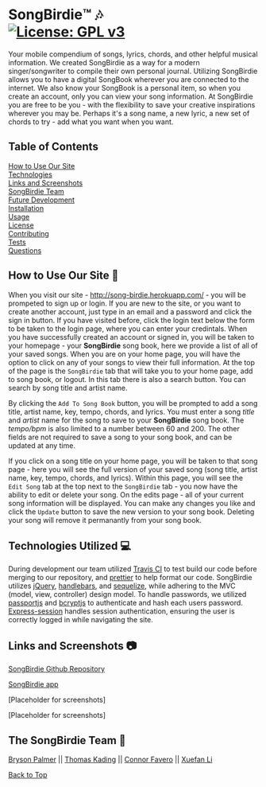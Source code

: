 ## <a id='back-to-top' > </a>
# SongBirdie™️ 🎶     </br> [![License: GPL v3](https://img.shields.io/badge/License-GPLv3-blue.svg)](https://www.gnu.org/licenses/gpl-3.0)


Your mobile compendium of songs, lyrics, chords, and other helpful musical information. We created SongBirdie as a way for a modern singer/songwriter to compile their own personal journal. Utilizing SongBirdie allows you to have a digital SongBook wherever you are connected to the internet. We also know your SongBook is a personal item, so when you create an account, only you can view your song information. At SongBirdie you are free to be you - with the flexibility to save your creative inspirations wherever you may be. Perhaps it's a song name, a new lyric, a new set of chords to try - add what you want when you want.

## Table of Contents
  [How to Use Our Site](#how-to) </br>
  [Technologies](#technologies) </br>
  [Links and Screenshots](#links) </br>
  [SongBirdie Team](#team) </br>
  [Future Development](#future-development) </br>
  [Installation](#installation) </br>
  [Usage](#usage) </br>
  [License](#license) </br>
  [Contributing](#contributing) </br>
  [Tests](#tests) </br>
  [Questions](#questions) </br>

## <a id='how-to'></a> How to Use Our Site 📃
When you visit our site - http://song-birdie.herokuapp.com/ - you will be prompeted to sign up or login. If you are new to the site, or you want to create another account, just type in an email and a password and click the sign in button. If you have visited before, click the login text below the form to be taken to the login page, where you can enter your credintals. When you have successfully created an account or signed in, you will be taken to your homepage - your **SongBirdie** song book, here we provide a list of all of your saved songs. When you are on your home page, you will have the option to click on any of your songs to view their full information. At the top of the page is the `SongBirdie` tab that will take you to your home page, add to song book, or logout. In this tab there is also a search button. You can search by song title and artist name.

By clicking the `Add To Song Book` button, you will be prompted to add a song title, artist name, key, tempo, chords, and lyrics. You must enter a song *title* and *artist* name for the song to save to your **SongBirdie** song book. The *tempo/bpm* is also limited to a number between 60 and 200. The other fields are not required to save a song to your song book, and can be updated at any time.  

If you click on a song title on your home page, you will be taken to that song page - here you will see the full version of your saved song (song title, artist name, key, tempo, chords, and lyrics). Within this page, you will see the `Edit Song` tab at the top next to the `SongBirdie` tab - you now have the ability to edit or delete your song. On the edits page - all of your current song information will be displayed. You can make any changes you like and click the `Update` button to save the new version to your song book. Deleting your song will remove it permanantly from your song book. 

## <a id='technologies'></a> Technologies Utilized 💻
 During development our team utilized [Travis CI](https://docs.travis-ci.com/user/for-beginners/) to test build our code before merging to our repository, and [prettier](https://prettier.io/docs/en/) to help format our code. SongBirdie utilizes [jQuery](https://api.jquery.com/), [handlebars](https://handlebarsjs.com/), and [sequelize](https://sequelize.org/master/index.html), while adhering to the MVC (model, view, controller) design model.  To handle passwords, we utilized [passportjs](http://www.passportjs.org/docs/) and [bcryptjs](https://www.npmjs.com/package/bcryptjs) to authenticate and hash each users password.  [Express-session](https://www.npmjs.com/package/express-session) handles session authentication, ensuring the user is correctly logged in while navigating the site.

 ## <a id='links'></a> Links and Screenshots  📷
 [SongBirdie Github Repository](https://github.com/Bryson-Palmer/song-bird)

 [SongBirdie app](http://song-birdie.herokuapp.com/)

 [Placeholder for screenshots]

 [Placeholder for screenshots]

## <a id='team'></a> The SongBirdie Team 👥

[Bryson Palmer](https://github.com/Bryson-Palmer) ||
[Thomas Kading](https://github.com/Tskading) ||
[Connor Favero](https://github.com/con0fav) ||
[Xuefan Li](https://github.com/TomxLi) 

[Back to Top](#back-to-top)
